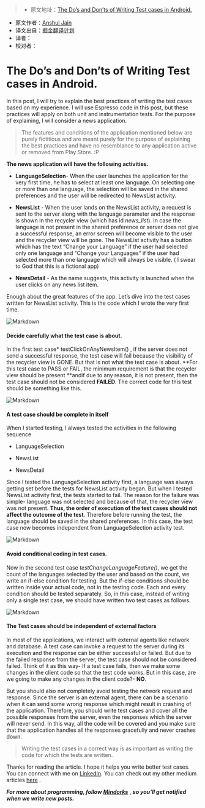 > * 原文地址：[The Do’s and Don’ts of Writing Test cases in Android.](https://blog.mindorks.com/the-dos-and-don-ts-of-writing-test-cases-in-android-70f1b5dab3e1#.sjelh11mm)
* 原文作者：[Anshul Jain](https://blog.mindorks.com/@anshuljain?source=post_header_lockup)
* 译文出自：[掘金翻译计划](https://github.com/xitu/gold-miner)
* 译者：
* 校对者：


# The Do’s and Don’ts of Writing Test cases in Android. #

In this post, I will try to explain the best practices of writing the test cases based on my experience. I will use Espresso code in this post, but these practices will apply on both unit and instrumentation tests. For the purpose of explaining, I will consider a news application.

> The features and conditions of the application mentioned below are purely fictitious and are meant purely for the purpose of explaining the best practices and have no resemblance to any application active or removed from Play Store. :P

**The news application will have the following activities.**

- **LanguageSelection**- When the user launches the application for the very first time, he has to select at least one language. On selecting one or more than one language, the selection will be saved in the shared preferences and the user will be redirected to NewsList activity.

- **NewsList** - When the user lands on the NewsList activity, a request is sent to the server along with the language parameter and the response is shown in the recycler view (which has id *news_list*). In case the language is not present in the shared preference or server does not give a successful response, an error screen will become visible to the user and the recycler view will be gone. The NewsList activity has a button which has the text “Change your Language” if the user had selected only one language and “Change your Languages” if the user had selected more than one language which will always be visible. ( I swear to God that this is a fictional app)

- **NewsDetail** - As the name suggests, this activity is launched when the user clicks on any news list item.


Enough about the great features of the app. Let’s dive into the test cases written for NewsList activity. This is the code which I wrote the very first time.

![Markdown](http://i1.piimg.com/1949/d1520ac5242054b3.png)

#### Decide carefully what the test case is about. ####

In the first test case* testClickOnAnyNewsItem() , if the server does not send a successful response, the test case will fail because the visibility of the recycler view is GONE. But that is not what the test case is about. **For this test case to PASS or FAIL, the minimum requirement is that the recycler view should be present **andif due to any reason, it is not present, then the test case should not be considered **FAILED**. The correct code for this test should be something like this.

![Markdown](http://i1.piimg.com/1949/8e950c3072136967.png)

#### A test case should be complete in itself ####

When I started testing, I always tested the activities in the following sequence

- LanguageSelection

- NewsList

- NewsDetail

Since I tested the LanguageSelection activity first, a language was always getting set before the tests for NewsList activity began. But when I tested NewsList activity first, the tests started to fail. The reason for the failure was simple- language was not selected and because of that, the recycler view was not present. **Thus, the order of execution of the test cases should not affect the outcome of the test**. Therefore before running the test, the language should be saved in the shared preferences. In this case, the test case now becomes independent from LanguageSelection activity test.

![Markdown](http://i1.piimg.com/1949/7d54085d16277ea1.png)

#### Avoid conditional coding in test cases. ####

Now in the second test case *testChangeLanguageFeature()*, we get the count of the languages selected by the user and based on the count, we write an if-else condition for testing. But the if-else conditions should be written inside your actual code, not in the testing code. Each and every condition should be tested separately. So, in this case, instead of writing only a single test case, we should have written two test cases as follows.

![Markdown](http://i1.piimg.com/1949/ed55274b0f7f2185.png)


#### The Test cases should be independent of external factors ####

In most of the applications, we interact with external agents like network and database. A test case can invoke a request to the server during its execution and the response can be either successful or failed. But due to the failed response from the server, the test case should not be considered failed. Think of it as this way- If a test case fails, then we make some changes in the client code so that the test code works. But in this case, are we going to make any changes in the client code?- **NO**.

But you should also not completely avoid testing the network request and response. Since the server is an external agent, there can be a scenario when it can send some wrong response which might result in crashing of the application. Therefore, you should write test cases and cover all the possible responses from the server, even the responses which the server will never send. In this way, all the code will be covered and you make sure that the application handles all the responses gracefully and never crashes down.

> Writing the test cases in a correct way is as important as writing the code for which the tests are written.

Thanks for reading the article. I hope it helps you write better test cases. You can connect with me on [LinkedIn](http://www.linkedin.com/in/anshul-jain-b7082573). You can check out my other medium articles [here](https://medium.com/@anshuljain) .

***For more about programming, follow*** [***Mindorks***](https://blog.mindorks.com) , ***so you’ll get notified when we write new posts.***
